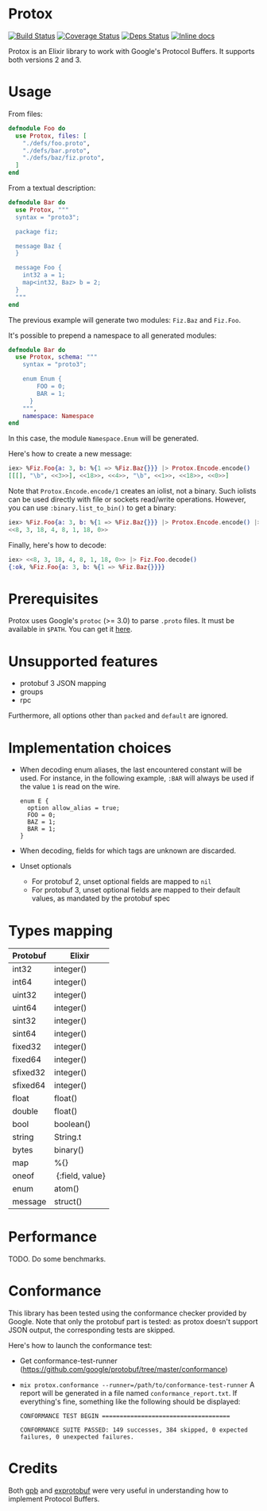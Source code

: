 # Protox

[![Build Status](https://travis-ci.org/ahamez/protox.svg?branch=master)](https://travis-ci.org/ahamez/protox) [![Coverage Status](https://coveralls.io/repos/github/ahamez/protox/badge.svg?branch=master)](https://coveralls.io/github/ahamez/protox?branch=master) [![Deps Status](https://beta.hexfaktor.org/badge/prod/github/ahamez/protox.svg)](https://beta.hexfaktor.org/github/ahamez/protox) [![Inline docs](http://inch-ci.org/github/ahamez/protox.svg)](http://inch-ci.org/github/ahamez/protox)


Protox is an Elixir library to work with Google's Protocol Buffers.
It supports both versions 2 and 3.

# Usage

From files:

```elixir
defmodule Foo do
  use Protox, files: [
    "./defs/foo.proto",
    "./defs/bar.proto",
    "./defs/baz/fiz.proto",
  ]
end
```

From a textual description:

```elixir
defmodule Bar do
  use Protox, """
  syntax = "proto3";

  package fiz;

  message Baz {
  }

  message Foo {
    int32 a = 1;
    map<int32, Baz> b = 2;
  }
  """
end
```

The previous example will generate two modules: `Fiz.Baz` and `Fiz.Foo`.

It's possible to prepend a namespace to all generated modules:

```elixir
defmodule Bar do
  use Protox, schema: """
    syntax = "proto3";

    enum Enum {
        FOO = 0;
        BAR = 1;
      }
    """,
    namespace: Namespace
end
```

In this case, the module `Namespace.Enum` will be generated.


Here's how to create a new message:

```elixir
iex> %Fiz.Foo{a: 3, b: %{1 => %Fiz.Baz{}}} |> Protox.Encode.encode()
[[[], "\b", <<3>>], <<18>>, <<4>>, "\b", <<1>>, <<18>>, <<0>>]
```

Note that `Protox.Encode.encode/1` creates an iolist, not a binary. Such iolists can be used directly
with file or sockets read/write operations.
However, you can use `:binary.list_to_bin()` to get a binary:

```elixir
iex> %Fiz.Foo{a: 3, b: %{1 => %Fiz.Baz{}}} |> Protox.Encode.encode() |> :binary.list_to_bin()
<<8, 3, 18, 4, 8, 1, 18, 0>>
```

Finally, here's how to decode:

```elixir
iex> <<8, 3, 18, 4, 8, 1, 18, 0>> |> Fiz.Foo.decode()
{:ok, %Fiz.Foo{a: 3, b: %{1 => %Fiz.Baz{}}}}
```

# Prerequisites

Protox uses Google's `protoc` (>= 3.0) to parse `.proto` files. It must be available in `$PATH`.
You can get it [here](https://github.com/google/protobuf).


# Unsupported features

* protobuf 3 JSON mapping
* groups
* rpc

Furthermore, all options other than `packed` and `default` are ignored.


# Implementation choices

* When decoding enum aliases, the last encountered constant will be used.
  For instance, in the following example, `:BAR` will always be used if the value `1` is read
  on the wire.
  ```
  enum E {
    option allow_alias = true;
    FOO = 0;
    BAZ = 1;
    BAR = 1;
  }
  ```

* When decoding, fields for which tags are unknown are discarded.

* Unset optionals
  * For protobuf 2, unset optional fields are mapped to `nil`
  * For protobuf 3, unset optional fields are mapped to their default values, as mandated by the protobuf spec


# Types mapping

Protobuf   | Elixir
-----------|--------------
int32      | integer()
int64      | integer()
uint32     | integer()
uint64     | integer()
sint32     | integer()
sint64     | integer()
fixed32    | integer()
fixed64    | integer()
sfixed32   | integer()
sfixed64   | integer()
float      | float()
double     | float()
bool       | boolean()
string     | String.t
bytes      | binary()
map        | %{}
oneof      | {:field, value}
enum       | atom()
message    | struct()


# Performance

TODO. Do some benchmarks.

# Conformance

This library has been tested using the conformance checker provided by Google.
Note that only the protobuf part is tested: as protox doesn't support JSON
output, the corresponding tests are skipped.

Here's how to launch the conformance test:

* Get conformance-test-runner (https://github.com/google/protobuf/tree/master/conformance)
* `mix protox.conformance --runner=/path/to/conformance-test-runner`
  A report will be generated in a file named `conformance_report.txt`.
  If everything's fine, something like the following should be displayed:

  ```
  CONFORMANCE TEST BEGIN ====================================

  CONFORMANCE SUITE PASSED: 149 successes, 384 skipped, 0 expected failures, 0 unexpected failures.
  ```


# Credits

Both [gpb](https://github.com/tomas-abrahamsson/gpb) and [exprotobuf](https://github.com/bitwalker/exprotobuf)
were very useful in understanding how to implement Protocol Buffers.
